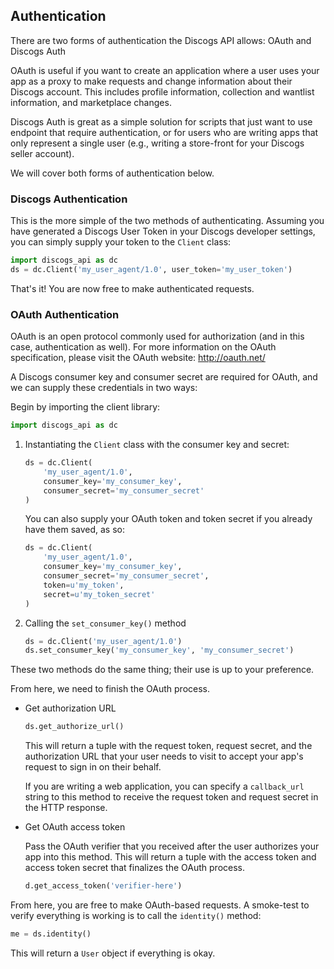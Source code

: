 ## Authentication

There are two forms of authentication the Discogs API allows: OAuth and
Discogs Auth

OAuth is useful if you want to create an application where a user uses your app
as a proxy to make requests and change information about their Discogs account.
This includes profile information, collection and wantlist information, and
marketplace changes.

Discogs Auth is great as a simple solution for scripts that just want to use
endpoint that require authentication, or for users who are writing apps that
only represent a single user (e.g., writing a store-front for your Discogs
seller account).

We will cover both forms of authentication below.

### Discogs Authentication

This is the more simple of the two methods of authenticating. Assuming you have generated a Discogs User Token in your Discogs developer settings, you can simply supply your token to the `Client` class:

```python
import discogs_api as dc
ds = dc.Client('my_user_agent/1.0', user_token='my_user_token')
```

That's it! You are now free to make authenticated requests.

### OAuth Authentication

OAuth is an open protocol commonly used for authorization (and in this case, authentication as well). For more information on the OAuth specification, please visit the OAuth website: http://oauth.net/

A Discogs consumer key and consumer secret are required for OAuth, and we can supply these credentials in two ways:

Begin by importing the client library:
```python
import discogs_api as dc
```

1. Instantiating the `Client` class with the consumer key and secret:

    ```python
    ds = dc.Client(
        'my_user_agent/1.0',
        consumer_key='my_consumer_key',
        consumer_secret='my_consumer_secret'
    )
    ```

    You can also supply your OAuth token and token secret if you already have them saved, as so:

    ```python
    ds = dc.Client(
        'my_user_agent/1.0',
        consumer_key='my_consumer_key',
        consumer_secret='my_consumer_secret',
        token=u'my_token',
        secret=u'my_token_secret'
    )
    ```

2. Calling the `set_consumer_key()` method

    ```python
    ds = dc.Client('my_user_agent/1.0')
    ds.set_consumer_key('my_consumer_key', 'my_consumer_secret')
    ```

These two methods do the same thing; their use is up to your preference. 

From here, we need to finish the OAuth process.

* Get authorization URL

    ```python
    ds.get_authorize_url()
    ```

    This will return a tuple with the request token, request secret, and the authorization URL that your user needs to visit to accept your app's request to sign in on their behalf.

    If you are writing a web application, you can specify a `callback_url` string to this method to receive the request token and request secret in the HTTP response.

* Get OAuth access token

    Pass the OAuth verifier that you received after the user authorizes your app into this method. This will return a tuple with the access token and access token secret that finalizes the OAuth process.

    ```python
    d.get_access_token('verifier-here')
    ```

From here, you are free to make OAuth-based requests. A smoke-test to verify everything is working is to call the `identity()` method:

```python
me = ds.identity()
```

This will return a `User` object if everything is okay.
